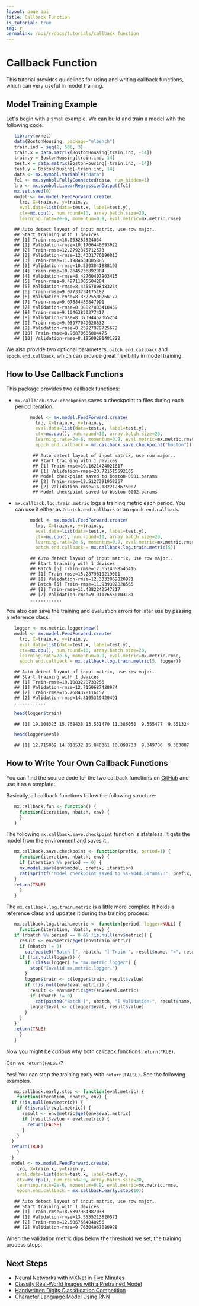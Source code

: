 ```yaml
---
layout: page_api
title: Callback Function
is_tutorial: true
tag: r
permalink: /api/r/docs/tutorials/callback_function
---
```

<!--- Licensed to the Apache Software Foundation (ASF) under one -->
<!--- or more contributor license agreements.  See the NOTICE file -->
<!--- distributed with this work for additional information -->
<!--- regarding copyright ownership.  The ASF licenses this file -->
<!--- to you under the Apache License, Version 2.0 (the -->
<!--- "License"); you may not use this file except in compliance -->
<!--- with the License.  You may obtain a copy of the License at -->

<!---   http://www.apache.org/licenses/LICENSE-2.0 -->

<!--- Unless required by applicable law or agreed to in writing, -->
<!--- software distributed under the License is distributed on an -->
<!--- "AS IS" BASIS, WITHOUT WARRANTIES OR CONDITIONS OF ANY -->
<!--- KIND, either express or implied.  See the License for the -->
<!--- specific language governing permissions and limitations -->
<!--- under the License. -->

Callback Function
======================================

This tutorial provides guidelines for using and writing callback functions,
which can very useful in model training.

Model Training Example
----------

Let's begin with a small example. We can build and train a model with the following code:


 ```r
    library(mxnet)
    data(BostonHousing, package="mlbench")
    train.ind = seq(1, 506, 3)
    train.x = data.matrix(BostonHousing[train.ind, -14])
    train.y = BostonHousing[train.ind, 14]
    test.x = data.matrix(BostonHousing[-train.ind, -14])
    test.y = BostonHousing[-train.ind, 14]
    data <- mx.symbol.Variable("data")
    fc1 <- mx.symbol.FullyConnected(data, num_hidden=1)
    lro <- mx.symbol.LinearRegressionOutput(fc1)
    mx.set.seed(0)
    model <- mx.model.FeedForward.create(
      lro, X=train.x, y=train.y,
      eval.data=list(data=test.x, label=test.y),
      ctx=mx.cpu(), num.round=10, array.batch.size=20,
      learning.rate=2e-6, momentum=0.9, eval.metric=mx.metric.rmse)
 ```

 ```
    ## Auto detect layout of input matrix, use row major..
    ## Start training with 1 devices
    ## [1] Train-rmse=16.063282524034
    ## [1] Validation-rmse=10.1766446093622
    ## [2] Train-rmse=12.2792375712573
    ## [2] Validation-rmse=12.4331776190813
    ## [3] Train-rmse=11.1984634005885
    ## [3] Validation-rmse=10.3303041888193
    ## [4] Train-rmse=10.2645236892904
    ## [4] Validation-rmse=8.42760407903415
    ## [5] Train-rmse=9.49711005504284
    ## [5] Validation-rmse=8.44557808483234
    ## [6] Train-rmse=9.07733734175182
    ## [6] Validation-rmse=8.33225500266177
    ## [7] Train-rmse=9.07884450847991
    ## [7] Validation-rmse=8.38827833418459
    ## [8] Train-rmse=9.10463850277417
    ## [8] Validation-rmse=8.37394452365264
    ## [9] Train-rmse=9.03977049028532
    ## [9] Validation-rmse=8.25927979725672
    ## [10] Train-rmse=8.96870685004475
    ## [10] Validation-rmse=8.19509291481822
 ```

We also provide two optional parameters, `batch.end.callback` and `epoch.end.callback`, which can provide great flexibility in model training.

How to Use Callback Functions
---------

This package provides two callback functions:

- `mx.callback.save.checkpoint` saves a checkpoint to files during each period iteration.

```r
         model <- mx.model.FeedForward.create(
           lro, X=train.x, y=train.y,
           eval.data=list(data=test.x, label=test.y),
           ctx=mx.cpu(), num.round=10, array.batch.size=20,
           learning.rate=2e-6, momentum=0.9, eval.metric=mx.metric.rmse,
           epoch.end.callback = mx.callback.save.checkpoint("boston"))
```

```
          ## Auto detect layout of input matrix, use row major..
          ## Start training with 1 devices
          ## [1] Train-rmse=19.1621424021617
          ## [1] Validation-rmse=20.721515592165
          ## Model checkpoint saved to boston-0001.params
          ## [2] Train-rmse=13.5127391952367
          ## [2] Validation-rmse=14.1822123675007
          ## Model checkpoint saved to boston-0002.params
```


- `mx.callback.log.train.metric` logs a training metric each period. You can use it either as a `batch.end.callback` or an
`epoch.end.callback`.


```r
         model <- mx.model.FeedForward.create(
           lro, X=train.x, y=train.y,
           eval.data=list(data=test.x, label=test.y),
           ctx=mx.cpu(), num.round=10, array.batch.size=20,
           learning.rate=2e-6, momentum=0.9, eval.metric=mx.metric.rmse,
           batch.end.callback = mx.callback.log.train.metric(5))
 ```

```
         ## Auto detect layout of input matrix, use row major..
         ## Start training with 1 devices
         ## Batch [5] Train-rmse=17.6514558545416
         ## [1] Train-rmse=15.2879610219001
         ## [1] Validation-rmse=12.3332062820921
         ## Batch [5] Train-rmse=11.939392828565
         ## [2] Train-rmse=11.4382242547217
         ## [2] Validation-rmse=9.91176550103181
         ............
```

You also can save the training and evaluation errors for later use by passing a reference class:


 ```r
    logger <- mx.metric.logger$new()
    model <- mx.model.FeedForward.create(
      lro, X=train.x, y=train.y,
      eval.data=list(data=test.x, label=test.y),
      ctx=mx.cpu(), num.round=10, array.batch.size=20,
      learning.rate=2e-6, momentum=0.9, eval.metric=mx.metric.rmse,
      epoch.end.callback = mx.callback.log.train.metric(5, logger))
 ```

 ```
    ## Auto detect layout of input matrix, use row major..
    ## Start training with 1 devices
    ## [1] Train-rmse=19.1083228733256
    ## [1] Validation-rmse=12.7150687428974
    ## [2] Train-rmse=15.7684378116157
    ## [2] Validation-rmse=14.8105319420491
    ............
 ```

 ```r
    head(logger$train)
 ```

 ```
    ## [1] 19.108323 15.768438 13.531470 11.386050  9.555477  9.351324
 ```

 ```r
    head(logger$eval)
 ```

 ```
    ## [1] 12.715069 14.810532 15.840361 10.898733  9.349706  9.363087
 ```

How to Write Your Own Callback Functions
----------

You can find the source code for the two callback functions on [GitHub](https://github.com/dmlc/mxnet/blob/master/R-package/R/callback.R) and use it as a template:

Basically, all callback functions follow the following structure:


 ```r
    mx.callback.fun <- function() {
      function(iteration, nbatch, env) {
      }
    }
 ```

The following `mx.callback.save.checkpoint` function is stateless. It gets the model from the environment and saves it:.


 ```r
    mx.callback.save.checkpoint <- function(prefix, period=1) {
      function(iteration, nbatch, env) {
      if (iteration %% period == 0) {
      mx.model.save(env$model, prefix, iteration)
      cat(sprintf("Model checkpoint saved to %s-%04d.params\n", prefix, iteration))
    }
    return(TRUE)
      }
    }
 ```

The `mx.callback.log.train.metric` is a little more complex. It holds a reference class and updates it during the training
process:


 ```r
    mx.callback.log.train.metric <- function(period, logger=NULL) {
      function(iteration, nbatch, env) {
    if (nbatch %% period == 0 && !is.null(env$metric)) {
      result <- env$metric$get(env$train.metric)
      if (nbatch != 0)
        cat(paste0("Batch [", nbatch, "] Train-", result$name, "=", result$value, "\n"))
      if (!is.null(logger)) {
        if (class(logger) != "mx.metric.logger") {
          stop("Invalid mx.metric.logger.")
        }
        logger$train <- c(logger$train, result$value)
        if (!is.null(env$eval.metric)) {
          result <- env$metric$get(env$eval.metric)
          if (nbatch != 0)
            cat(paste0("Batch [", nbatch, "] Validation-", result$name, "=", result$value, "\n"))
          logger$eval <- c(logger$eval, result$value)
        }
      }
    }
    return(TRUE)
      }
    }
 ```

Now you might be curious why both callback functions `return(TRUE)`.

Can we `return(FALSE)`?

Yes! You can stop the training early with `return(FALSE)`. See the following examples.


  ```r
     mx.callback.early.stop <- function(eval.metric) {
      function(iteration, nbatch, env) {
    if (!is.null(env$metric)) {
      if (!is.null(eval.metric)) {
        result <- env$metric$get(env$eval.metric)
        if (result$value < eval.metric) {
          return(FALSE)
        }
      }
    }
    return(TRUE)
      }
    }
    model <- mx.model.FeedForward.create(
      lro, X=train.x, y=train.y,
      eval.data=list(data=test.x, label=test.y),
      ctx=mx.cpu(), num.round=10, array.batch.size=20,
      learning.rate=2e-6, momentum=0.9, eval.metric=mx.metric.rmse,
      epoch.end.callback = mx.callback.early.stop(10))
 ```

 ```
    ## Auto detect layout of input matrix, use row major..
    ## Start training with 1 devices
    ## [1] Train-rmse=18.5897984387033
    ## [1] Validation-rmse=13.5555213820571
    ## [2] Train-rmse=12.5867564040256
    ## [2] Validation-rmse=9.76304967080928
 ```

When the validation metric dips below the threshold we set, the training process stops.

## Next Steps
* [Neural Networks with MXNet in Five Minutes](https://mxnet.io/tutorials/r/fiveMinutesNeuralNetwork.html)
* [Classify Real-World Images with a Pretrained Model](https://mxnet.io/tutorials/r/classifyRealImageWithPretrainedModel.html)
* [Handwritten Digits Classification Competition](https://mxnet.io/tutorials/r/mnistCompetition.html)
* [Character Language Model Using RNN](https://mxnet.io/tutorials/r/charRnnModel.html)

